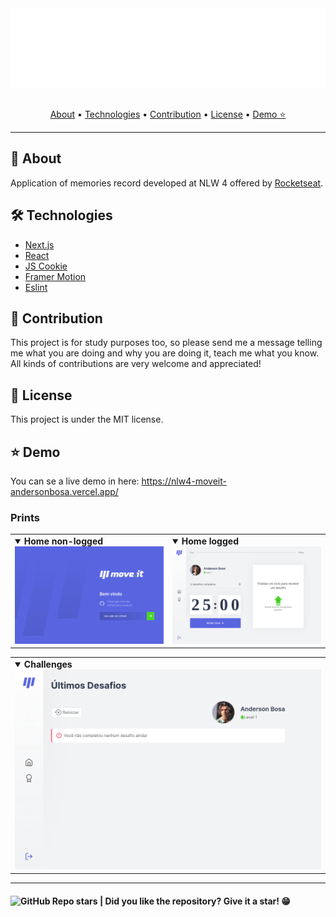 <section align="center">

  <img src="docs/assets/banner.svg" title="Project banner" alt="Project banner" />

  <br>
  <br>

  <!-- badges -->

  <p>
    <a href="#about">About</a> •
    <a href="#technologies">Technologies</a> •
    <a href="#contribution">Contribution</a> •
    <a href="#license">License</a> •
    <a href="#demo">Demo ⭐</a>
  </p>
</section>

---
<h2 id="about">💬 About</h2>

Application of memories record developed at NLW 4 offered by [Rocketseat](rocketseat.com.br/).

<h2 id="technologies"> 🛠️ Technologies</h2>

- [Next.js](#)
- [React](#)
- [JS Cookie](#)
- [Framer Motion](#)
- [Eslint](#)


<h2 id="contribution">🤝 Contribution</h2>

<p>
  This project is for study purposes too, so please send me a message telling me what you are doing and why you are doing it, teach me what you know. All kinds of contributions are very welcome and appreciated!
</p>


<h2 id="license"> 📝 License</h2>

This project is under the MIT license.

<h2 id="Demo"> ⭐ Demo</h2>

You can se a live demo in here: https://nlw4-moveit-andersonbosa.vercel.app/

### Prints

<table align="center">
  <tr>
    <td>
      <details open>
        <summary><strong>Home non-logged</strong></summary>
        <img src="./docs/assets/home.png">
      </details>
    </td>
    <td>
      <details open>
        <summary><strong>Home logged</strong></summary>
        <img src="./docs/assets/home-logged.png">
      </details>
    </td>
  </tr>
</table>
<table>
  <tr>
    <td>
      <details open>
        <summary><strong>Challenges</strong></summary>
        <img src="./docs/assets/challenges.png">
      </details>
    </td>
  </tr>
</table>

---

<h4>  
  <img alt="GitHub Repo stars" src="https://img.shields.io/github/stars/andersonbosa/nlw-spacetime?style=social">
  | Did you like the repository? Give it a star! 😁
</h4>
